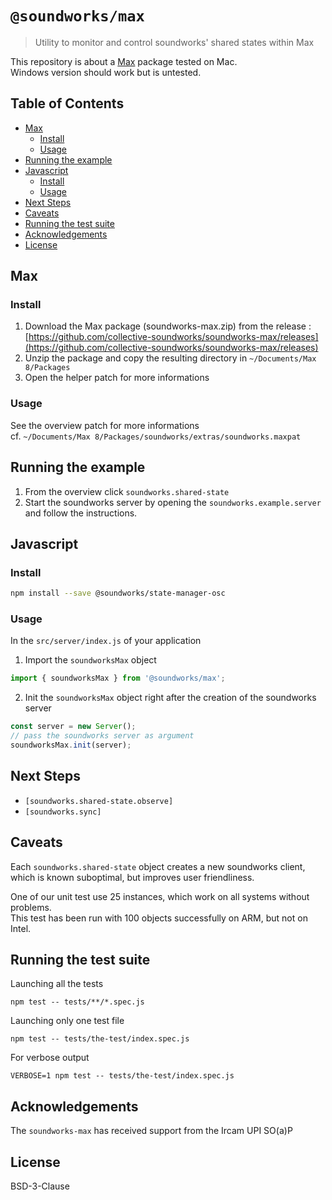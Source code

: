 # `@soundworks/max`

> Utility to monitor and control soundworks' shared states within Max

This repository is about a [Max](https://cycling74.com/products/max-features) package tested on Mac.  
Windows version should work but is untested.

## Table of Contents

<!-- toc -->

- [Max](#max)
  * [Install](#install)
  * [Usage](#usage)
- [Running the example](#running-the-example)
- [Javascript](#javascript)
  * [Install](#install-1)
  * [Usage](#usage-1)
- [Next Steps](#next-steps)
- [Caveats](#caveats)
- [Running the test suite](#running-the-test-suite)
- [Acknowledgements](#acknowledgements)
- [License](#license)

<!-- tocstop -->

## Max

### Install

1. Download the Max package (soundworks-max.zip) from the release :  
[https://github.com/collective-soundworks/soundworks-max/releases](https://github.com/collective-soundworks/soundworks-max/releases)
2. Unzip the package and copy the resulting directory in `~/Documents/Max 8/Packages`
3. Open the helper patch for more informations

### Usage

See the overview patch for more informations  
cf. `~/Documents/Max 8/Packages/soundworks/extras/soundworks.maxpat`

## Running the example

1. From the overview click `soundworks.shared-state`  
2. Start the soundworks server by opening the `soundworks.example.server`   
and follow the instructions.

## Javascript

### Install

```sh
npm install --save @soundworks/state-manager-osc
```


### Usage

In the `src/server/index.js` of your application

1. Import the `soundworksMax` object

```js
import { soundworksMax } from '@soundworks/max';
```

2. Init the `soundworksMax` object right after the creation of the soundworks server

```js
const server = new Server();
// pass the soundworks server as argument
soundworksMax.init(server);
```

## Next Steps

- `[soundworks.shared-state.observe]`
- `[soundworks.sync]`

## Caveats

Each `soundworks.shared-state` object creates a new soundworks client, which is 
known suboptimal, but improves user friendliness.

One of our unit test use 25 instances, which work on all systems without problems.  
This test has been run with 100 objects successfully on ARM, but not on Intel.  

## Running the test suite

Launching all the tests

```
npm test -- tests/**/*.spec.js
```

Launching only one test file

```
npm test -- tests/the-test/index.spec.js
```

For verbose output

```
VERBOSE=1 npm test -- tests/the-test/index.spec.js
```

## Acknowledgements

The `soundworks-max` has received support from the Ircam UPI SO(a)P

## License

BSD-3-Clause

